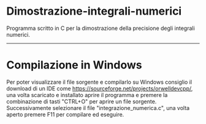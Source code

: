 # Dimostrazione-integrali-numerici
Programma scritto in C per la dimostrazione della precisione degli integrali numerici.
***
# Compilazione in Windows
Per poter visualizzare il file sorgente e compilarlo su Windows consiglio il download di un IDE come https://sourceforge.net/projects/orwelldevcpp/, una volta scaricato e installato aprire il programma e premere la combinazione di tasti "CTRL+O" per aprire un file sorgente. Successivamente selezionare il file "integrazione_numerica.c", una volta aperto premere F11 per compilare ed eseguire.
